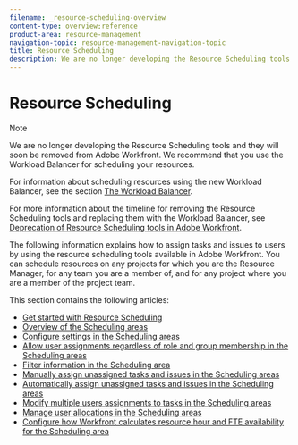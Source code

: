```yaml
---
filename: _resource-scheduling-overview
content-type: overview;reference
product-area: resource-management
navigation-topic: resource-management-navigation-topic
title: Resource Scheduling
description: We are no longer developing the Resource Scheduling tools and they will soon be removed from Adobe Workfront. We recommend that you use the Workload Balancer for scheduling your resources.
---
```


# Resource Scheduling

>[!NOTE]
>
>We are no longer developing the Resource Scheduling tools and they will soon be removed from Adobe Workfront. We recommend that you use the Workload Balancer for scheduling your resources. 
>
>For information about scheduling resources using the new Workload Balancer, see the section [The Workload Balancer](../../resource-mgmt/workload-balancer/workload-balancer.md).
>
>For more information about the timeline for removing the Resource Scheduling tools and replacing them with the Workload Balancer, see [Deprecation of Resource Scheduling tools in Adobe Workfront](../../resource-mgmt/resource-mgmt-overview/deprecate-resource-scheduling.md).

The following information explains how to assign tasks and issues to users by using the resource scheduling tools available in Adobe Workfront. You can schedule resources on any projects for which you are the Resource Manager, for any team you are a member of, and for any project where you are a member of the project team.

This section contains the following articles:

* [Get started with Resource Scheduling](../../resource-mgmt/resource-scheduling/get-started-resource-scheduling.md) 
* [Overview of the Scheduling areas](../../resource-mgmt/resource-scheduling/overview-scheduling-areas.md) 
* [Configure settings in the Scheduling areas](../../resource-mgmt/resource-scheduling/configure-settings-scheduling-areas.md) 
* [Allow user assignments regardless of role and group membership in the Scheduling areas](../../resource-mgmt/resource-scheduling/assignments-regardless-of-role-or-group-scheduling-areas.md) 
* [Filter information in the Scheduling area](../../resource-mgmt/resource-scheduling/filter-scheduling-area.md) 
* [Manually assign unassigned tasks and issues in the Scheduling areas](../../resource-mgmt/resource-scheduling/manually-assign-items-scheduling-areas.md) 
* [Automatically assign unassigned tasks and issues in the Scheduling areas](../../resource-mgmt/resource-scheduling/automatically-assign-items-scheduling-areas.md) 
* [Modify multiple users assignments to tasks in the Scheduling areas](../../resource-mgmt/resource-scheduling/modify-multipl-assignments-scheduling-areas.md) 
* [Manage user allocations in the Scheduling areas](../../resource-mgmt/resource-scheduling/manage-allocations-scheduling-areas.md) 
* [Configure how Workfront calculates resource hour and FTE availability for the Scheduling area](../../resource-mgmt/resource-scheduling/calculate-hours-fte-scheduling-area.md)

